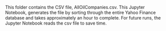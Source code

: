This folder contains the CSV file, AllOilCompanies.csv.  This Jupyter Notebook, generates the file by sorting through the entire Yahoo Finance database and takes approximately an hour to complete.  For future runs, the Jupyter Notebook reads the csv file to save time.
